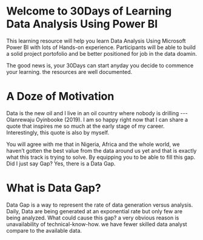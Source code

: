 # Welcome to 30Days of Learning Data Analysis Using Power BI
This learning resource will help you learn Data Analysis Using Microsoft Power BI with lots of Hands-on experience. Participants will be able to build a solid project portofolio and be better positioned for job in the data doamin.

The good news is, your 30Days can start anyday you decide to commence your learning. the resources are well documented.

# A Doze of Motivation
Data is the new oil and I live in an oil country where nobody is drilling --- Olanrewaju Oyinbooke (2019). I am so happy right now that I can share a quote that inspires me so much at the early stage of my career. Interestingly, this quote is also by myself. 

You will agree with me that in Nigeria, Africa and the whole world, we haven’t gotten the best value from the data around us yet and that is exactly what this track is trying to solve. By equipping you to be able to fill this gap. Did I just say Gap? Yes, there is a Data Gap. 


# What is Data Gap? 
Data Gap is a way to represent the rate of data generation versus analysis. Daily, Data are being generated at an exponential rate but only few are being analyzed. What could cause this gap? a very obvious reason is unavailability of technical-know-how. we have fewer skilled data analyst compare to the available data.
